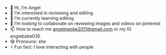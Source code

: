- 👋 Hi, I’m Angel
- 👀 I’m interested in reviewing and editing
- 🌱 I’m currently learning editing 
- 💞️ I’m looking to collaborate on reviewing images and videos on pinterest
- 📫 How to reach me angelnwoke2011@gmail.com or my IG angiebabe035
- 😄 Pronouns: she
- ⚡ Fun fact: I love interacting with people 

<!---
angiebabe035/angiebabe035 is a ✨ special ✨ repository because its `README.md` (this file) appears on your GitHub profile.
You can click the Preview link to take a look at your changes.
--->
